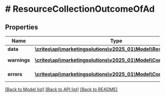# # ResourceCollectionOutcomeOfAd

## Properties

Name | Type | Description | Notes
------------ | ------------- | ------------- | -------------
**data** | [**\criteo\api\marketingsolutions\v2025_01\Model\ResourceOfAd[]**](ResourceOfAd.md) |  | [optional]
**warnings** | [**\criteo\api\marketingsolutions\v2025_01\Model\CommonProblem[]**](CommonProblem.md) |  | [optional] [readonly]
**errors** | [**\criteo\api\marketingsolutions\v2025_01\Model\CommonProblem[]**](CommonProblem.md) |  | [optional] [readonly]

[[Back to Model list]](../../README.md#models) [[Back to API list]](../../README.md#endpoints) [[Back to README]](../../README.md)
